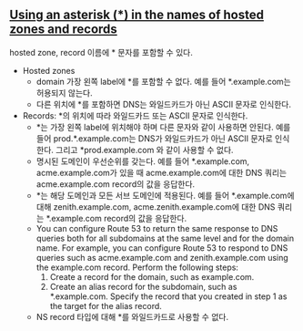 ## [Using an asterisk (*) in the names of hosted zones and records](https://docs.aws.amazon.com/Route53/latest/DeveloperGuide/DomainNameFormat.html#domain-name-format-asterisk)
hosted zone, record 이름에 * 문자를 포함할 수 있다.

- Hosted zones
    - domain 가장 왼쪽 label에 *를 포함할 수 없다. 예를 들어 *.example.com는 허용되지 않는다.
    - 다른 위치에 *를 포함하면 DNS는 와일드카드가 아닌 ASCII 문자로 인식한다.
- Records: *의 위치에 따라 와일드카드 또는 ASCII 문자로 인식한다.
    - \*는 가장 왼쪽 label에 위치해야 하며 다른 문자와 같이 사용하면 안된다. 예를 들어 prod.*.example.com는 DNS가 와일드카드가 아닌 ASCII 문자로 인식한다. 그리고 *prod.example.com 와 같이 사용할 수 없다.
    - 명시된 도메인이 우선순위를 갖는다. 예를 들어 *.example.com, acme.example.com가 있을 때 acme.example.com에 대한 DNS 쿼리는 acme.example.com record의 값을 응답한다.
    - *는 해당 도메인과 모든 서브 도메인에 적용된다. 예를 들어 *.example.com에 대해 zenith.example.com, acme.zenith.example.com에 대한 DNS 쿼리는 *.example.com record의 값을 응답한다.
    - You can configure Route 53 to return the same response to DNS queries both for all subdomains at the same level and for the domain name. For example, you can configure Route 53 to respond to DNS queries such as acme.example.com and zenith.example.com using the example.com record. Perform the following steps:
        1. Create a record for the domain, such as example.com.
        2. Create an alias record for the subdomain, such as *.example.com. Specify the record that you created in step 1 as the target for the alias record.
    - NS record 타입에 대해 *를 와일드카드로 사용할 수 없다.
